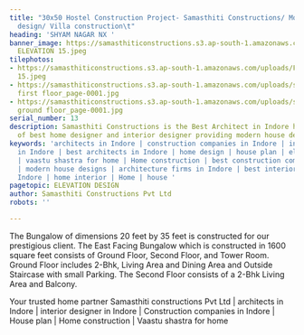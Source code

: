 ```yaml
---
title: "30x50 Hostel Construction Project- Samasthiti Constructions/ Modern house
  design/ Villa construction\t"
heading: 'SHYAM NAGAR NX '
banner_image: https://samasthiticonstructions.s3.ap-south-1.amazonaws.com/uploads/FACADE
  ELEVATION 15.jpeg
tilephotos:
- https://samasthiticonstructions.s3.ap-south-1.amazonaws.com/uploads/FACADE ELEVATION
  15.jpeg
- https://samasthiticonstructions.s3.ap-south-1.amazonaws.com/uploads/shyamnagar nx
  first floor_page-0001.jpg
- https://samasthiticonstructions.s3.ap-south-1.amazonaws.com/uploads/shyamnagar nx
  ground floor_page-0001.jpg
serial_number: 13
description: Samasthiti Constructions is the Best Architect in Indore having the team
  of best home designer and interior designer providing modern house designs.
keywords: 'architects in Indore | construction companies in Indore | interior designer
  in Indore | best architects in Indore | home design | house plan | elevation design
  | vaastu shastra for home | Home construction | best construction companies in Indore
  | modern house designs | architecture firms in Indore | best interior designer in
  Indore | home interior | Home | house '
pagetopic: ELEVATION DESIGN
author: Samasthiti Constructions Pvt Ltd
robots: ''

---
```

The Bungalow of dimensions 20 feet by 35 feet is constructed for our prestigious client. The East Facing Bungalow which is constructed in 1600 square feet consists of Ground Floor, Second Floor, and Tower Room. Ground Floor includes 2-Bhk, Living Area and Dining Area and Outside Staircase with small Parking. The Second Floor consists of a 2-Bhk Living Area and Balcony.

Your trusted home partner Samasthiti constructions Pvt Ltd | architects in Indore | interior designer in Indore | Construction companies in Indore | House plan | Home construction | Vaastu shastra for home